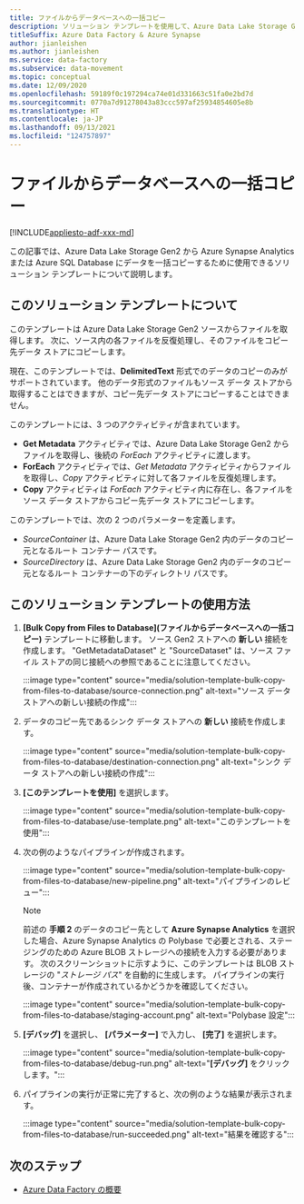```yaml
---
title: ファイルからデータベースへの一括コピー
description: ソリューション テンプレートを使用して、Azure Data Lake Storage Gen2 から Azure Synapse Analytics または Azure SQL Database にデータを一括コピーする方法について説明します。
titleSuffix: Azure Data Factory & Azure Synapse
author: jianleishen
ms.author: jianleishen
ms.service: data-factory
ms.subservice: data-movement
ms.topic: conceptual
ms.date: 12/09/2020
ms.openlocfilehash: 59189f0c197294ca74e01d331663c51fa0e2bd7d
ms.sourcegitcommit: 0770a7d91278043a83ccc597af25934854605e8b
ms.translationtype: HT
ms.contentlocale: ja-JP
ms.lasthandoff: 09/13/2021
ms.locfileid: "124757897"
---
```

# <a name="bulk-copy-from-files-to-database"></a>ファイルからデータベースへの一括コピー

[!INCLUDE[appliesto-adf-xxx-md](includes/appliesto-adf-xxx-md.md)]

この記事では、Azure Data Lake Storage Gen2 から Azure Synapse Analytics または Azure SQL Database にデータを一括コピーするために使用できるソリューション テンプレートについて説明します。

## <a name="about-this-solution-template"></a>このソリューション テンプレートについて

このテンプレートは Azure Data Lake Storage Gen2 ソースからファイルを取得します。 次に、ソース内の各ファイルを反復処理し、そのファイルをコピー先データ ストアにコピーします。 

現在、このテンプレートでは、**DelimitedText** 形式でのデータのコピーのみがサポートされています。 他のデータ形式のファイルもソース データ ストアから取得することはできますが、コピー先データ ストアにコピーすることはできません。  

このテンプレートには、3 つのアクティビティが含まれています。
- **Get Metadata** アクティビティでは、Azure Data Lake Storage Gen2 からファイルを取得し、後続の *ForEach* アクティビティに渡します。
- **ForEach** アクティビティでは、*Get Metadata* アクティビティからファイルを取得し、*Copy* アクティビティに対して各ファイルを反復処理します。
- **Copy** アクティビティは *ForEach* アクティビティ内に存在し、各ファイルをソース データ ストアからコピー先データ ストアにコピーします。

このテンプレートでは、次の 2 つのパラメーターを定義します。
- *SourceContainer* は、Azure Data Lake Storage Gen2 内のデータのコピー元となるルート コンテナー パスです。 
- *SourceDirectory* は、Azure Data Lake Storage Gen2 内のデータのコピー元となるルート コンテナーの下のディレクトリ パスです。

## <a name="how-to-use-this-solution-template"></a>このソリューション テンプレートの使用方法

1. **[Bulk Copy from Files to Database]\(ファイルからデータベースへの一括コピー\)** テンプレートに移動します。 ソース Gen2 ストアへの **新しい** 接続を作成します。 "GetMetadataDataset" と "SourceDataset" は、ソース ファイル ストアの同じ接続への参照であることに注意してください。

    :::image type="content" source="media/solution-template-bulk-copy-from-files-to-database/source-connection.png" alt-text="ソース データ ストアへの新しい接続の作成":::

2. データのコピー先であるシンク データ ストアへの **新しい** 接続を作成します。

    :::image type="content" source="media/solution-template-bulk-copy-from-files-to-database/destination-connection.png" alt-text="シンク データ ストアへの新しい接続の作成":::
    
3. **[このテンプレートを使用]** を選択します。

    :::image type="content" source="media/solution-template-bulk-copy-from-files-to-database/use-template.png" alt-text="このテンプレートを使用":::
    
4. 次の例のようなパイプラインが作成されます。

    :::image type="content" source="media/solution-template-bulk-copy-from-files-to-database/new-pipeline.png" alt-text="パイプラインのレビュー":::

    > [!NOTE]
    > 前述の **手順 2** のデータのコピー先として **Azure Synapse Analytics** を選択した場合、Azure Synapse Analytics の Polybase で必要とされる、ステージングのための Azure BLOB ストレージへの接続を入力する必要があります。 次のスクリーンショットに示すように、このテンプレートは BLOB ストレージの "*ストレージ パス*" を自動的に生成します。 パイプラインの実行後、コンテナーが作成されているかどうかを確認してください。
        
    :::image type="content" source="media/solution-template-bulk-copy-from-files-to-database/staging-account.png" alt-text="Polybase 設定":::

5. **[デバッグ]** を選択し、 **[パラメーター]** で入力し、 **[完了]** を選択します。

    :::image type="content" source="media/solution-template-bulk-copy-from-files-to-database/debug-run.png" alt-text="**[デバッグ]** をクリックします。":::

6. パイプラインの実行が正常に完了すると、次の例のような結果が表示されます。

    :::image type="content" source="media/solution-template-bulk-copy-from-files-to-database/run-succeeded.png" alt-text="結果を確認する":::

       
## <a name="next-steps"></a>次のステップ

- [Azure Data Factory の概要](introduction.md)